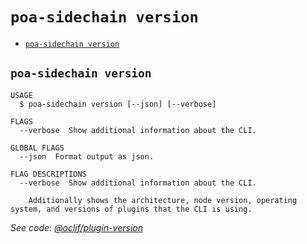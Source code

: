 # `poa-sidechain version`

- [`poa-sidechain version`](#poa-sidechain-version)

## `poa-sidechain version`

```
USAGE
  $ poa-sidechain version [--json] [--verbose]

FLAGS
  --verbose  Show additional information about the CLI.

GLOBAL FLAGS
  --json  Format output as json.

FLAG DESCRIPTIONS
  --verbose  Show additional information about the CLI.

    Additionally shows the architecture, node version, operating system, and versions of plugins that the CLI is using.
```

_See code: [@oclif/plugin-version](https://github.com/oclif/plugin-version/blob/v1.1.3/src/commands/version.ts)_
